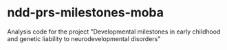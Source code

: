 # ndd-prs-milestones-moba
Analysis code for the project "Developmental milestones in early childhood and genetic liability to neurodevelopmental disorders"

